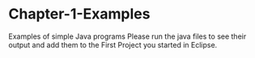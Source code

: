 # Chapter-1-Examples
Examples of simple Java programs
Please run the java files to see their output and add them to the First Project you started in Eclipse.
